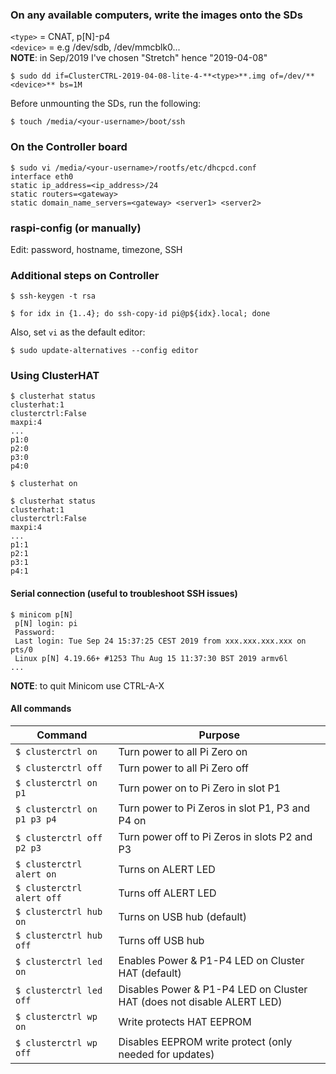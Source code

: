 ### On any available computers, write the images onto the SDs
`<type>` = CNAT, p[N]-p4<br/>
`<device>` = e.g /dev/sdb, /dev/mmcblk0...<br/>
**NOTE**: in Sep/2019 I've chosen "Stretch" hence "2019-04-08"
```
$ sudo dd if=ClusterCTRL-2019-04-08-lite-4-**<type>**.img of=/dev/**<device>** bs=1M
```

Before unmounting the SDs, run the following:
```
$ touch /media/<your-username>/boot/ssh
```

### On the Controller board
```
$ sudo vi /media/<your-username>/rootfs/etc/dhcpcd.conf
interface eth0
static ip_address=<ip_address>/24
static routers=<gateway>
static domain_name_servers=<gateway> <server1> <server2>
```

### raspi-config (or manually)
Edit: password, hostname, timezone, SSH

### Additional steps on Controller
```
$ ssh-keygen -t rsa

$ for idx in {1..4}; do ssh-copy-id pi@p${idx}.local; done
```
Also, set `vi` as the default editor:
```
$ sudo update-alternatives --config editor
```

### Using ClusterHAT
```
$ clusterhat status
clusterhat:1
clusterctrl:False
maxpi:4
...
p1:0
p2:0
p3:0
p4:0

$ clusterhat on

$ clusterhat status
clusterhat:1
clusterctrl:False
maxpi:4
...
p1:1
p2:1
p3:1
p4:1
```

#### Serial connection (useful to troubleshoot SSH issues)
```
$ minicom p[N]
 p[N] login: pi
 Password:
 Last login: Tue Sep 24 15:37:25 CEST 2019 from xxx.xxx.xxx.xxx on pts/0
 Linux p[N] 4.19.66+ #1253 Thu Aug 15 11:37:30 BST 2019 armv6l
...
```
**NOTE**: to quit Minicom use CTRL-A-X

#### All commands
Command | Purpose
------- | ---------
`$ clusterctrl on` | Turn power to all Pi Zero on
`$ clusterctrl off` | Turn power to all Pi Zero off
`$ clusterctrl on p1` | Turn power on to Pi Zero in slot P1
`$ clusterctrl on p1 p3 p4` | Turn power to Pi Zeros in slot P1, P3 and P4 on
`$ clusterctrl off p2 p3` | Turn power off to Pi Zeros in slots P2 and P3
`$ clusterctrl alert on` | Turns on ALERT LED
`$ clusterctrl alert off` | Turns off ALERT LED
`$ clusterctrl hub on` | Turns on USB hub (default)
`$ clusterctrl hub off` | Turns off USB hub
`$ clusterctrl led on` | Enables Power & P1-P4 LED on Cluster HAT (default) 
`$ clusterctrl led off` | Disables Power & P1-P4 LED on Cluster HAT (does not disable ALERT LED)
`$ clusterctrl wp on` | Write protects HAT EEPROM
`$ clusterctrl wp off` | Disables EEPROM write protect (only needed for updates)

